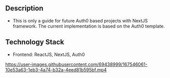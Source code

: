 ## Description
- This is only a guide for future Auth0 based projects with NextJS framework. The current implementation is based on the Auth0 template.

## Technology Stack
- Frontend: ReactJS, NextJS, Auth0

https://user-images.githubusercontent.com/69438999/167546061-10e53a63-1eb3-4a74-b32a-4eed81b595bf.mp4
